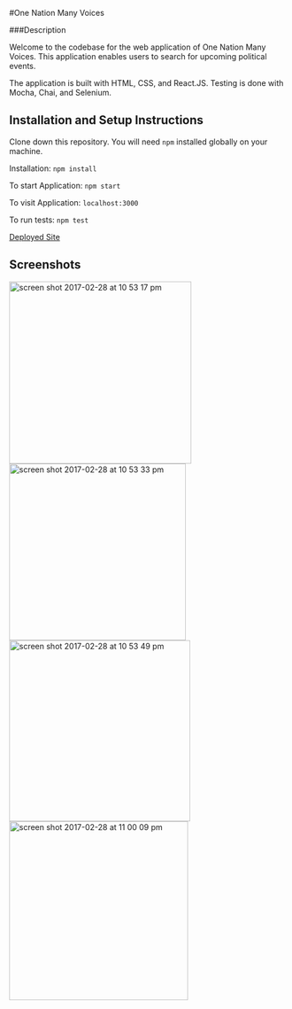 #One Nation Many Voices

###Description

Welcome to the codebase for the web application of One Nation Many Voices. This application
enables users to search for upcoming political events.

The application is built with HTML, CSS, and React.JS. Testing is done
with Mocha, Chai, and Selenium.

## Installation and Setup Instructions

Clone down this repository. You will need `npm` installed globally on
your machine.

Installation: `npm install`

To start Application: `npm start`

To visit Application: `localhost:3000`

To run tests: `npm test`

[Deployed Site](https://one-nation-many-voices.github.io/ONMV-frontend/)

## Screenshots

<img width="329" alt="screen shot 2017-02-28 at 10 53 17 pm" src="https://cloud.githubusercontent.com/assets/15853081/23447637/777f9bfa-fe09-11e6-88ab-840df2908d75.png">
<img width="319" alt="screen shot 2017-02-28 at 10 53 33 pm" src="https://cloud.githubusercontent.com/assets/15853081/23447646/8b376880-fe09-11e6-97e6-c403d463b0b4.png">
<img width="327" alt="screen shot 2017-02-28 at 10 53 49 pm" src="https://cloud.githubusercontent.com/assets/15853081/23447655/9a413554-fe09-11e6-9876-c83d0d8df21c.png">
<img width="323" alt="screen shot 2017-02-28 at 11 00 09 pm" src="https://cloud.githubusercontent.com/assets/15853081/23447664/b18eb2ae-fe09-11e6-9835-1589eeb9f04a.png">


